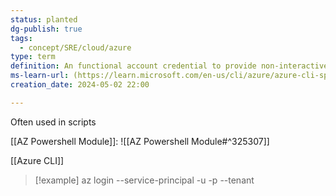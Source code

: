 ```yaml
---
status: planted
dg-publish: true
tags:
  - concept/SRE/cloud/azure
type: term
definition: An functional account credential to provide non-interactive access to resources.
ms-learn-url: (https://learn.microsoft.com/en-us/cli/azure/azure-cli-sp-tutorial-1?tabs=bash)
creation_date: 2024-05-02 22:00

---
```



Often used in scripts

[[AZ Powershell Module]]:
![[AZ Powershell Module#^325307]]

[[Azure CLI]]
> [!example] 
> az login --service-principal -u <app-id> -p <password-or-cert> --tenant <tenant>
